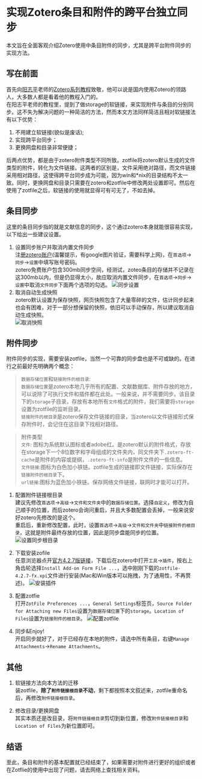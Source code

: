 # 实现Zotero条目和附件的跨平台独立同步

本文旨在全面客观介绍Zotero使用中条目附件的同步，尤其是跨平台附件同步的实现方法。

## 写在前面
  首先向[阳志平](http://www.yangzhiping.com/)老师的[Zotero系列教程](http://www.yangzhiping.com/tech/zotero1.html)致敬，他可以说是国内使用Zotero的领路人，大多数人都是看着他的教程入门的。  
  在阳志平老师的教程里，提到了做storage的软链接，来实现附件与条目的分别同步。这不失为解决问题的一种简洁的方法，然而本文方法同样简洁且相对软链接法有以下优势：  

1. 不用建立软链接(貌似是废话);
2. 实现跨平台同步；
3. 更换网盘和目录非常便捷；

  后两点优势，都是由于zotero附件类型不同所致。zotfile将zotero默认生成的文件类型的附件，转化为文件链接。这两者的区别是，文件采用绝对路径，而文件链接采用相对路径，这使得跨平台同步成为可能，因为win和*nix的目录结构不太一致。同时，更换网盘和目录只需要在zotero和zotfile中修改两处设置即可。然后在使用了zotfile之后，软链接的使用就显得可有可无了，不如去掉。

## 条目同步
  这里的条目同步指的就是文献信息的同步，这个通过zotero本身就能很容易实现，以下给出一些建议设置。  

1. 设置同步账户并取消内置文件同步  
  注[册zotero账户](https://www.zotero.org/user/register/)(温馨提示，有google图片验证，需要科学上网)，在`首选项`→`同步`→`设置`中填写账号密码。  
  zotero免费账户包含300mb同步空间，经测试，zoteo条目的存储并不记录在这300mb以内，但是仍显得太小，故应取消内置文件同步，在`首选项`→`同步`→`设置`中取消`文件同步`下面两个选项的勾选。
  ![同步设置](figs/cancel_sync_attachments.png)
2. 取消自动生成快照  
  zotero默认设置为保存快照，网页快照包含了大量零碎的文件，估计同步起来也会有困难，对于一部分想保留的快照，依旧可以手动保存，所以建议取消自动生成快照。  
  ![取消快照](figs/cancel_auto_snapshot.png)

## 附件同步
  附件同步的实现，需要安装zotfile，当然一个可靠的同步盘也是不可或缺的。在进行之前最好先明确两个概念：

> `数据存储位置`和`链接附件的根目录`:  
> `数据存储位置`是zotero本地几乎所有的配置、文献数据库、附件存放的地方，可以说除了可执行文件和插件都在此处。一般来说，并不需要同步。该目录下的`storage`子目录，存放有本地所有`文件`格式的附件，我们需要将`storage`设置为zotfile的监听目录。  
> `链接附件的根目录`是zotero保存文件链接的目录，当zotero以文件链接形式保存附件时，会记住在这目录下找相对路径。

> 附件类型   
> `文件`: 图标为系统默认图标或者adobe红。是zotero默认的附件格式，存放在storage下一个8位数字和字母组成的文件夹内，同文件夹下`.zotero-ft-cache`是附件的内容或提纲，`.zotero-ft-info`是附件文件的一些信息。  
> `文件链接`:图标为白色加小铁链。zotfile生成的链接即文件链接，实际保存在`链接附件的根目录`下。  
> `url链接`:图标为蓝色加小铁链。保存网络文件链接，联网时才能可以打开。  

1. 配置附件链接根目录      
  建议先修改`首选项`→`高级`→`文件和文件夹`中的`数据存储位置`。选择`自定义`，修改为自己顺手的位置，而后zotero会询问重启，并且大多数配置会丢掉，一般来说安好zotero先修改的是这个。  
  重启后，重新修改配置，此时，设置`首选项`→`高级`→`文件和文件夹`中`链接附件的根目录`，这就是附件最终存放的位置，因此是同步盘能同步的位置。  
  ![设置同步根目录](figs/sync_root_folder.png)

2. 下载安装zofile  
  任意浏览器点开[官方4.2.7版链接](https://addons.cdn.mozilla.net/user-media/addons/284723/zotfile-4.2.7-fx.xpi)，下载后在zotero中打开`工具`→`插件`，按右上角齿轮选择`Install Add-on Form File ...`，选中刚刚下载的`zotfile-4.2.7-fx.xpi`文件进行安装(Mac和Win版本可以拖拽，为了通用性，不再赘述)。
  ![安装插件](figs/install_plugin.png)

3. 配置zotfie  
  打开`ZotFile Preferences ...`，`General Settings`标签页，`Source Folder for Attaching new Files`设置为`数据存储位置`下的`storage`。`Location of Files`设置为`链接附件的根目录`。
  ![配置zotfile](figs/zotfile_settings.png)

4. 同步\&Enjoy!  
  开启同步就好了，对于已经存在本地的附件，请选中所有条目，右键`Manage Attachments`→`Rename Attachments`。

## 其他

1. 软链接方法向本方法的迁移  
  装zotfile，**除了`附件链接根目录`不动**，剩下都按照本文叙述来，zotfile重命名后，再修改`附件链接根目录`。

2. 修改目录/更换网盘  
  其实本质还是改目录，将`附件链接根目录`剪切到新位置，修改`附件链接根目录`和`Location of Files`为新位置即可。

## 结语
  至此，条目和附件的基本配置就已经结束了，如果需要对附件进行更好的组织或者在Zotflie的使用中出现了问题，请去网络上查找相关资料。
